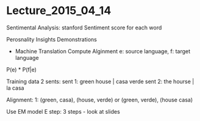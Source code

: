 # Lecture_2015_04_14
Sentimental Analysis: stanford
Sentiment score for each word

Perosnality Insights Demonstrations

- Machine Translation
Compute Alginment
e: source language, f: target language

P(e) * P(f|e)

Training data
2 sents:
sent 1: green house | casa verde
sent 2: the hourse | la casa

Alignment:
1: (green, casa), (house, verde) or
    (green, verde), (house casa)
    
Use EM model
E step: 3 steps - look at slides


